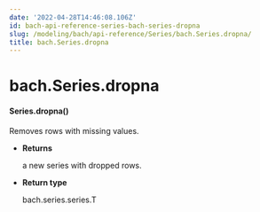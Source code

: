```yaml
---
date: '2022-04-28T14:46:08.106Z'
id: bach-api-reference-series-bach-series-dropna
slug: /modeling/bach/api-reference/Series/bach.Series.dropna/
title: bach.Series.dropna
---
```


# bach.Series.dropna


#### Series.dropna()
Removes rows with missing values.


* **Returns**

    a new series with dropped rows.



* **Return type**

    bach.series.series.T


<!-- !! processed by numpydoc !! -->
